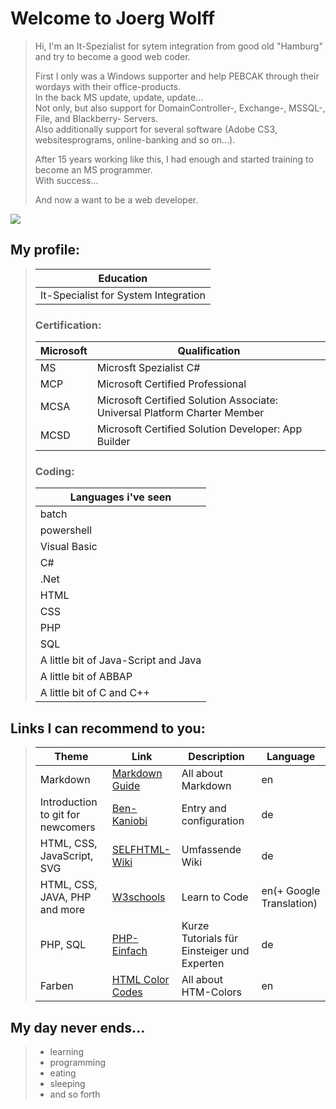 # Welcome to Joerg Wolff

> Hi, I'm an It-Spezialist for sytem integration from good old "Hamburg" and try to become a good web coder.
>
> First I only was a Windows supporter and help PEBCAK through their wordays with their office-products.<br>
> In the back MS update, update, update...<br>
> Not only, but also support for DomainController-, Exchange-, MSSQL-, File, and Blackberry- Servers.<br>
> Also additionally support for several software (Adobe CS3, websitesprograms, online-banking and so on...).
>
> After 15 years working like this, I had enough and started training to become an MS programmer.<br>
> With success...
>
> And now a want to be a web developer.

![](https://img.freepik.com/vektoren-kostenlos/ethnischer-wolfskopf-mit-roetlichen-toenen_23-2147646226.jpg?size=338&ext=jpg&ga=GA1.2.803631228.1668440244)

## My profile:

> | Education                            |
> | ------------------------------------ |
> | It-Specialist for System Integration |
>
> ### Certification:
>
> | Microsoft | Qualification                                                             |
> | --------- | ------------------------------------------------------------------------- |
> | MS        | Microsft Spezialist C#                                                    |
> | MCP       | Microsoft Certified Professional                                          |
> | MCSA      | Microsoft Certified Solution Associate: Universal Platform Charter Member |
> | MCSD      | Microsoft Certified Solution Developer: App Builder                       |
>
> ### Coding:
>
> | Languages i've seen                  |
> | ------------------------------------ |
> | batch                                |
> | powershell                           |
> | Visual Basic                         |
> | C#                                   |
> | .Net                                 |
> | HTML                                 |
> | CSS                                  |
> | PHP                                  |
> | SQL                                  |
> | A little bit of Java-Script and Java |
> | A little bit of ABBAP                |
> | A little bit of C and C++            |

## Links I can recommend to you:

> | Theme                             | Link                                                                                                          | Description                                 | Language                |
> | --------------------------------- | ------------------------------------------------------------------------------------------------------------- | ------------------------------------------- | ----------------------- |
> | Markdown                          | [Markdown Guide](https://www.markdownguide.org/ "How to create markup files")                                 | All about Markdown                          | en                      |
> | Introduction to git for newcomers | [Ben-Kaniobi](https://gist.github.com/Ben-Kaniobi/c528376a76765e99058c "Einführung in git für Neueinsteiger") | Entry and configuration                     | de                      |
> |HTML, CSS, JavaScript, SVG|[SELFHTML-Wiki](https://wiki.selfhtml.org/wiki/)|Umfassende Wiki|de|
> | HTML, CSS, JAVA, PHP and more     | [W3schools](https://www.w3schools.com "Many examples and Try-Editor")                                         | Learn to Code                               | en(+ Google Translation) |
> | PHP, SQL                          | [PHP-Einfach](https://www.php-einfach.de "PHP und SQL für Einsteiger und Profis")                             | Kurze Tutorials für Einsteiger und Experten | de                      |
> |Farben|[HTML Color Codes](https://html-color-codes.info/)|All about HTM-Colors|en|

## My day never ends...

> - learning
> - programming
> - eating
> - sleeping
> - and so forth
